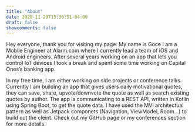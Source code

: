 ```yaml
---
title: "About"
date: 2020-11-29T15:36:51-04:00
draft: false
showcomments: false
---
```


Hey everyone, thank you for visiting my page. My name is Goce I am a Mobile Engineer at Alarm.com where I currently lead a team of iOS and Android engineers. After several years working on an app that lets you control IoT devices I took a break and spent some time working on Capital Ones’s banking app. 

In my free time, I am either working on side projects or conference talks. Currently I am building an app that gives users daily motivational quotes, they can save, share, upvote/downvote the quote as well as search existing quotes by author. The app is communicating to a REST API, written in Kotlin using Spring Boot, to get the quote data. I have used the MVI architectual pattern as well as Jetpack componets (Navigation, ViewModel, Room…) to build out the cleint. Check out my GitHub page or my conferences section for more details.
